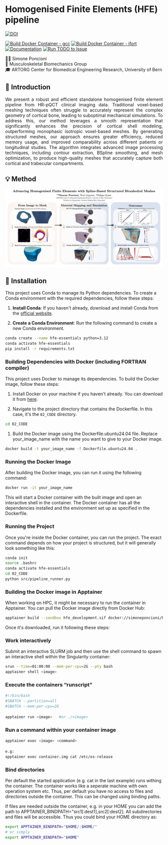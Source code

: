 # Homogenised Finite Elements (HFE) pipeline

[![DOI](https://zenodo.org/badge/787815968.svg)](https://zenodo.org/doi/10.5281/zenodo.13629159)

[![Build Docker Container - gcc](https://github.com/artorg-unibe-ch/HFE/actions/workflows/build-gcc.yml/badge.svg)](https://github.com/artorg-unibe-ch/HFE/actions/workflows/build-gcc.yml)
[![Build Docker Container - ifort](https://github.com/artorg-unibe-ch/HFE/actions/workflows/build-ifort.yml/badge.svg)](https://github.com/artorg-unibe-ch/HFE/actions/workflows/build-ifort.yml)
[![Documentation](https://github.com/artorg-unibe-ch/HFE/actions/workflows/docs.yml/badge.svg)](https://github.com/artorg-unibe-ch/HFE/actions/workflows/docs.yml)
[![Run TODO to Issue](https://github.com/artorg-unibe-ch/HFE/actions/workflows/todo_to_issue.yml/badge.svg)](https://github.com/artorg-unibe-ch/HFE/actions/workflows/todo_to_issue.yml)


👷🏼 Simone Poncioni <br> 🦴 Musculoskeletal Biomechanics Group<br> 🎓 ARTORG Center for Biomedical Engineering Research, University of Bern


## 📝 Introduction

<p style='text-align: justify;'> We present a robust and efficient standalone homogenised finite element pipeline from HR-pQCT clinical imaging data. Traditional voxel-based meshing techniques often struggle to accurately represent the complex geometry of cortical bone, leading to suboptimal mechanical simulations. To address this, our method leverages a smooth representation that significantly enhances the precision of cortical shell modeling, outperforming monophasic isotropic voxel-based meshes. By generating structured meshes, our approach ensures greater efficiency, reduced memory usage, and improved comparability across different patients or longitudinal studies. The algorithm integrates advanced image processing techniques, including contour extraction, BSpline smoothing, and mesh optimization, to produce high-quality meshes that accurately capture both cortical and trabecular compartments. </p>

## 💡 Method

![Graphical Abstract](02_CODE/docs/smooth_mesh_graph_abstract_v1.jpg)


## 🔧 Installation

This project uses Conda to manage its Python dependencies. To create a Conda environment with the required dependencies, follow these steps:

1. **Install Conda**: If you haven't already, download and install Conda from the [official website](https://docs.conda.io/projects/conda/en/latest/user-guide/install/index.html).

2. **Create a Conda Environment**: Run the following command to create a new Conda environment.

```sh
conda create --name hfe-essentials python=3.12
conda activate hfe-essentials
pip install -r requirements.txt
```

### Building Dependencies with Docker (including FORTRAN compiler)

This project uses Docker to manage its dependencies. To build the Docker image, follow these steps:

1. Install Docker on your machine if you haven't already. You can download it from [here](https://www.docker.com/products/docker-desktop).

2. Navigate to the project directory that contains the Dockerfile. In this case, it's the `02_CODE` directory.

```sh
cd 02_CODE
```

1. Build the Docker image using the Dockerfile.ubuntu24.04 file. Replace your_image_name with the name you want to give to your Docker image.

```sh
docker build -t your_image_name -f Dockerfile.ubuntu24.04 .
```

### Running the Docker Image

After building the Docker image, you can run it using the following command:

```sh
docker run -it your_image_name
```

This will start a Docker container with the built image and open an interactive shell in the container. The Docker container has all the dependencies installed and the environment set up as specified in the Dockerfile.

### Running the Project

Once you're inside the Docker container, you can run the project. The exact command depends on how your project is structured, but it will generally look something like this:

```sh
conda init
source .bashrc
conda activate hfe-essentials
cd 02_CODE
python src/pipeline_runner.py
```

### Building the Docker image in Apptainer

When working on HPC, it might be necessary to run the container in Apptainer. You can pull the Docker image directly from Docker Hub:

```sh
apptainer build --sandbox hfe_development.sif docker://simoneponcioni/hfe_development:latest
```

Once it's downloaded, run it following these steps:

### Work interactively

Submit an interactive SLURM job and then use the shell command to spawn an interactive shell within the Singularity container:

```sh
srun --time=01:00:00 --mem-per-cpu=2G --pty bash
apptainer shell <image>
```

### Execute the containers “runscript”

```sh
#!/bin/bash
#SBATCH --partition=all
#SBATCH --mem-per-cpu=2G

apptainer run <image>   #or ./<image>
```

### Run a command within your container image

```sh
apptainer exec <image> <command>

e.g:
apptainer exec container.img cat /etc/os-release
```

### Bind directories

Per default the started application (e.g. cat in the last example) runs withing the container. The container works like a seperate machine with own operation system etc. Thus, per default you have no access to files and directories outside the container. This can be changed using binding paths.

If files are needed outside the container, e.g. in your HOME you can add the path to APPTAINER_BINDPATH="src1[:dest1],src2[:dest2]. All subdirectories and files will be accessible. Thus you could bind your HOME directory as:

```sh
export APPTAINER_BINDPATH="$HOME/:$HOME/"   
# or simply 
export APPTAINER_BINDPATH="$HOME"
```
